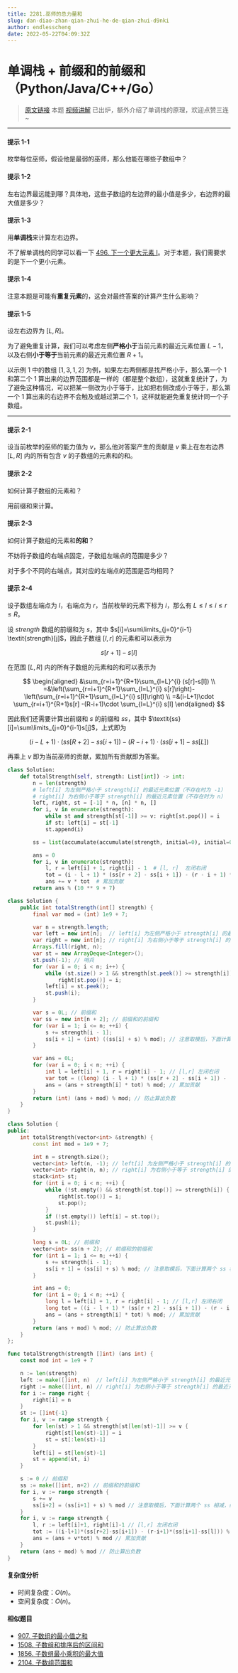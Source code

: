 ```yaml
---
title: 2281.巫师的总力量和
slug: dan-diao-zhan-qian-zhui-he-de-qian-zhui-d9nki
author: endlesscheng
date: 2022-05-22T04:09:32Z
---
```

# 单调栈 + 前缀和的前缀和（Python/Java/C++/Go）
 
> [原文链接](https://leetcode.cn/problems/sum-of-total-strength-of-wizards/solution/dan-diao-zhan-qian-zhui-he-de-qian-zhui-d9nki)
本题 [视频讲解](https://www.bilibili.com/video/BV1RY4y157nW) 已出炉，额外介绍了单调栈的原理，欢迎点赞三连~

---

#### 提示 1-1

枚举每位巫师，假设他是最弱的巫师，那么他能在哪些子数组中？

#### 提示 1-2

左右边界最远能到哪？具体地，这些子数组的左边界的最小值是多少，右边界的最大值是多少？

#### 提示 1-3

用**单调栈**来计算左右边界。

不了解单调栈的同学可以看一下 [496. 下一个更大元素 I](https://leetcode-cn.com/problems/next-greater-element-i/)。对于本题，我们需要求的是下一个更小元素。

#### 提示 1-4

注意本题是可能有**重复元素**的，这会对最终答案的计算产生什么影响？

#### 提示 1-5

设左右边界为 $[L,R]$。

为了避免重复计算，我们可以考虑左侧**严格小于**当前元素的最近元素位置 $L-1$，以及右侧**小于等于**当前元素的最近元素位置 $R+1$。

以示例 1 中的数组 $[1,3,1,2]$ 为例，如果左右两侧都是找严格小于，那么第一个 $1$ 和第二个 $1$ 算出来的边界范围都是一样的（都是整个数组），这就重复统计了，为了避免这种情况，可以把某一侧改为小于等于，比如把右侧改成小于等于，那么第一个 $1$ 算出来的右边界不会触及或越过第二个 $1$，这样就能避免重复统计同一个子数组。

---

#### 提示 2-1

设当前枚举的巫师的能力值为 $v$，那么他对答案产生的贡献是 $v$ 乘上在左右边界 $[L,R]$ 内的所有包含 $v$ 的子数组的元素和的和。

#### 提示 2-2

如何计算子数组的元素和？

用前缀和来计算。

#### 提示 2-3

如何计算子数组的元素和**的和**？

不妨将子数组的右端点固定，子数组左端点的范围是多少？

对于多个不同的右端点，其对应的左端点的范围是否均相同？

#### 提示 2-4

设子数组左端点为 $l$，右端点为 $r$，当前枚举的元素下标为 $i$，那么有 $L\le l\le i \le r\le R$。

设 $\textit{strength}$ 数组的前缀和为 $s$，其中 $s[i]=\sum\limits_{j=0}^{i-1} \textit{strength}[j]$，因此子数组 $[l,r]$ 的元素和可以表示为 

$$
s[r+1]-s[l]
$$

在范围 $[L,R]$ 内的所有子数组的元素和的和可以表示为

$$
\begin{aligned}
&\sum_{r=i+1}^{R+1}\sum_{l=L}^{i} (s[r]-s[l]) \\
=&\left(\sum_{r=i+1}^{R+1}\sum_{l=L}^{i} s[r]\right)-\left(\sum_{r=i+1}^{R+1}\sum_{l=L}^{i} s[l]\right) \\
=&(i-L+1)\cdot \sum_{r=i+1}^{R+1}s[r] -(R-i+1)\cdot \sum_{l=L}^{i} s[l]
\end{aligned}
$$

因此我们还需要计算出前缀和 $s$ 的前缀和 $\textit{ss}$，其中 $\textit{ss}[i]=\sum\limits_{j=0}^{i-1}s[j]$，上式即为

$$
(i-L+1)\cdot (\textit{ss}[R+2]-\textit{ss}[i+1]) - (R-i+1)\cdot (\textit{ss}[i+1]-\textit{ss}[L]) 
$$

再乘上 $v$ 即为当前巫师的贡献，累加所有贡献即为答案。

```Python [sol1-Python3]
class Solution:
    def totalStrength(self, strength: List[int]) -> int:
        n = len(strength)
        # left[i] 为左侧严格小于 strength[i] 的最近元素位置（不存在时为 -1）
        # right[i] 为右侧小于等于 strength[i] 的最近元素位置（不存在时为 n）
        left, right, st = [-1] * n, [n] * n, []
        for i, v in enumerate(strength):
            while st and strength[st[-1]] >= v: right[st.pop()] = i
            if st: left[i] = st[-1]
            st.append(i)

        ss = list(accumulate(accumulate(strength, initial=0), initial=0))  # 前缀和的前缀和

        ans = 0
        for i, v in enumerate(strength):
            l, r = left[i] + 1, right[i] - 1  # [l, r]  左闭右闭
            tot = (i - l + 1) * (ss[r + 2] - ss[i + 1]) - (r - i + 1) * (ss[i + 1] - ss[l])
            ans += v * tot  # 累加贡献
        return ans % (10 ** 9 + 7)
```

```java [sol1-Java]
class Solution {
    public int totalStrength(int[] strength) {
        final var mod = (int) 1e9 + 7;

        var n = strength.length;
        var left = new int[n];  // left[i] 为左侧严格小于 strength[i] 的最近元素位置（不存在时为 -1）
        var right = new int[n]; // right[i] 为右侧小于等于 strength[i] 的最近元素位置（不存在时为 n）
        Arrays.fill(right, n);
        var st = new ArrayDeque<Integer>();
        st.push(-1); // 哨兵
        for (var i = 0; i < n; i++) {
            while (st.size() > 1 && strength[st.peek()] >= strength[i])
                right[st.pop()] = i;
            left[i] = st.peek();
            st.push(i);
        }

        var s = 0L; // 前缀和
        var ss = new int[n + 2]; // 前缀和的前缀和
        for (var i = 1; i <= n; ++i) {
            s += strength[i - 1];
            ss[i + 1] = (int) ((ss[i] + s) % mod); // 注意取模后，下面计算两个 ss 相减，结果可能为负
        }

        var ans = 0L;
        for (var i = 0; i < n; ++i) {
            int l = left[i] + 1, r = right[i] - 1; // [l,r] 左闭右闭
            var tot = ((long) (i - l + 1) * (ss[r + 2] - ss[i + 1]) - (long) (r - i + 1) * (ss[i + 1] - ss[l])) % mod;
            ans = (ans + strength[i] * tot) % mod; // 累加贡献
        }
        return (int) (ans + mod) % mod; // 防止算出负数
    }
}
```

```C++ [sol1-C++]
class Solution {
public:
    int totalStrength(vector<int> &strength) {
        const int mod = 1e9 + 7;

        int n = strength.size();
        vector<int> left(n, -1); // left[i] 为左侧严格小于 strength[i] 的最近元素位置（不存在时为 -1）
        vector<int> right(n, n); // right[i] 为右侧小于等于 strength[i] 的最近元素位置（不存在时为 n）
        stack<int> st;
        for (int i = 0; i < n; ++i) {
            while (!st.empty() && strength[st.top()] >= strength[i]) {
                right[st.top()] = i;
                st.pop();
            }
            if (!st.empty()) left[i] = st.top();
            st.push(i);
        }

        long s = 0L; // 前缀和
        vector<int> ss(n + 2); // 前缀和的前缀和
        for (int i = 1; i <= n; ++i) {
            s += strength[i - 1];
            ss[i + 1] = (ss[i] + s) % mod; // 注意取模后，下面计算两个 ss 相减，结果可能为负
        }

        int ans = 0;
        for (int i = 0; i < n; ++i) {
            long l = left[i] + 1, r = right[i] - 1; // [l,r] 左闭右闭
            long tot = ((i - l + 1) * (ss[r + 2] - ss[i + 1]) - (r - i + 1) * (ss[i + 1] - ss[l])) % mod;
            ans = (ans + strength[i] * tot) % mod; // 累加贡献
        }
        return (ans + mod) % mod; // 防止算出负数
    }
};
```

```go [sol1-Go]
func totalStrength(strength []int) (ans int) {
	const mod int = 1e9 + 7

	n := len(strength)
	left := make([]int, n)  // left[i] 为左侧严格小于 strength[i] 的最近元素位置（不存在时为 -1）
	right := make([]int, n) // right[i] 为右侧小于等于 strength[i] 的最近元素位置（不存在时为 n）
	for i := range right {
		right[i] = n
	}
	st := []int{-1}
	for i, v := range strength {
		for len(st) > 1 && strength[st[len(st)-1]] >= v {
			right[st[len(st)-1]] = i
			st = st[:len(st)-1]
		}
		left[i] = st[len(st)-1]
		st = append(st, i)
	}

	s := 0 // 前缀和
	ss := make([]int, n+2) // 前缀和的前缀和
	for i, v := range strength {
		s += v
		ss[i+2] = (ss[i+1] + s) % mod // 注意取模后，下面计算两个 ss 相减，结果可能为负
	}
	for i, v := range strength {
		l, r := left[i]+1, right[i]-1 // [l,r] 左闭右闭
		tot := ((i-l+1)*(ss[r+2]-ss[i+1]) - (r-i+1)*(ss[i+1]-ss[l])) % mod
		ans = (ans + v*tot) % mod // 累加贡献
	}
	return (ans + mod) % mod // 防止算出负数
}
```

#### 复杂度分析

- 时间复杂度：$O(n)$。
- 空间复杂度：$O(n)$。

#### 相似题目 

- [907. 子数组的最小值之和](https://leetcode.cn/problems/sum-of-subarray-minimums/)
- [1508. 子数组和排序后的区间和](https://leetcode.cn/problems/range-sum-of-sorted-subarray-sums/)
- [1856. 子数组最小乘积的最大值](https://leetcode.cn/problems/maximum-subarray-min-product/)
- [2104. 子数组范围和](https://leetcode.cn/problems/sum-of-subarray-ranges/)
